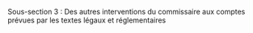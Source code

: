 Sous-section 3 : Des autres interventions du commissaire aux comptes prévues par les textes légaux et réglementaires